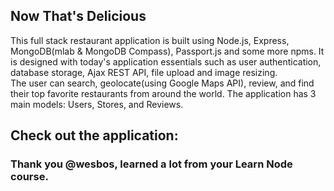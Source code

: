 ## Now That's Delicious

This full stack restaurant application is built using Node.js, Express, MongoDB(mlab & MongoDB Compass), Passport.js and some more npms. 
It is designed with today's application essentials such as user authentication, database storage, Ajax REST API, file upload and image resizing.
<br>
The user can search, geolocate(using Google Maps API), review, and find their top favorite restaurants from around the world. 
The application has 3 main models: Users, Stores, and Reviews. 

## Check out the application:
[Now That's Delicious]:https://now-thatsdelicious.herokuapp.com

### Thank you @wesbos, learned a lot from your Learn Node course.


